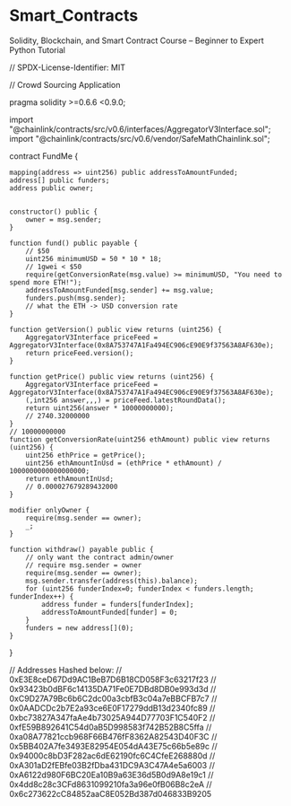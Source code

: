 # Smart_Contracts
Solidity, Blockchain, and Smart Contract Course – Beginner to Expert Python Tutorial

// SPDX-License-Identifier: MIT

// Crowd Sourcing Application

pragma solidity >=0.6.6 <0.9.0;

import "@chainlink/contracts/src/v0.6/interfaces/AggregatorV3Interface.sol";
import "@chainlink/contracts/src/v0.6/vendor/SafeMathChainlink.sol";

contract FundMe {

    mapping(address => uint256) public addressToAmountFunded;
    address[] public funders;
    address public owner;


    constructor() public {
        owner = msg.sender;
    }

    function fund() public payable {
        // $50 
        uint256 minimumUSD = 50 * 10 * 18;
        // 1gwei < $50
        require(getConversionRate(msg.value) >= minimumUSD, "You need to spend more ETH!");
        addressToAmountFunded[msg.sender] += msg.value;
        funders.push(msg.sender); 
        // what the ETH -> USD conversion rate
    }

    function getVersion() public view returns (uint256) {
        AggregatorV3Interface priceFeed = AggregatorV3Interface(0x8A753747A1Fa494EC906cE90E9f37563A8AF630e);
        return priceFeed.version();
    }

    function getPrice() public view returns (uint256) {
        AggregatorV3Interface priceFeed = AggregatorV3Interface(0x8A753747A1Fa494EC906cE90E9f37563A8AF630e);
        (,int256 answer,,,) = priceFeed.latestRoundData();
        return uint256(answer * 10000000000);
        // 2740.32000000
    }
    // 10000000000
    function getConversionRate(uint256 ethAmount) public view returns (uint256) {
        uint256 ethPrice = getPrice();
        uint256 ethAmountInUsd = (ethPrice * ethAmount) / 1000000000000000000;
        return ethAmountInUsd;
        // 0.000027679289432000
    }

    modifier onlyOwner {
        require(msg.sender == owner);
        _;
    }

    function withdraw() payable public {
        // only want the contract admin/owner
        // require msg.sender = owner
        require(msg.sender == owner);
        msg.sender.transfer(address(this).balance);
        for (uint256 funderIndex=0; funderIndex < funders.length; funderIndex++) {
            address funder = funders[funderIndex];
            addressToAmountFunded[funder] = 0;
        }
        funders = new address[](0);
    }
}

// Addresses Hashed below:
// 0xE3E8ceD67Dd9AC1BeB7D6B18CD058F3c63217f23
// 0x93423b0dBF6c14135DA71Fe0E7DBd8DB0e993d3d
// 0xC9D27A79Bc6b6C2dc00a3cbfB3c04a7eBBCFB7c7
// 0x0AADCDc2b7E2a93ce6E0F17279ddB13d2340fc89
// 0xbc73827A347faAe4b73025A944D77703F1C540F2
// 0xfE59B892641C54d0aB5D998583f742B52B8C5ffa
// 0xa08A77821ccb968F66B476fF8362A82543D40F3C
// 0x5BB402A7fe3493E82954E054dA43E75c66b5e89c
// 0x94000c8bD3F282ac6dE62190fc6C4CfeE268880d
// 0xA301aD2fEBfe03B2fDba431DC9A3C47A4e5a6003
// 0xA6122d980F6BC20Ea10B9a63E36d5B0d9A8e19c1
// 0x4dd8c28c3CFd8631099210fa3a96e0fB06B8c2eA
// 0x6c273622cC84852aaC8E052Bd387d046833B9205
